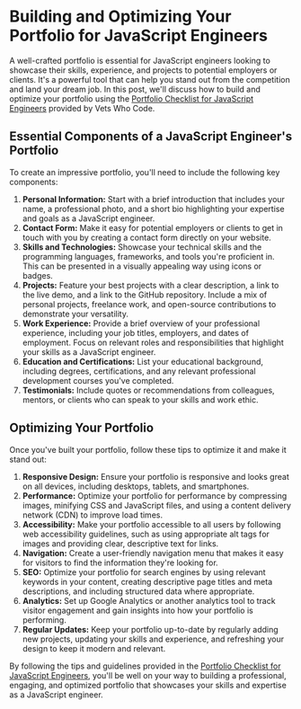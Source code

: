 # Building and Optimizing Your Portfolio for JavaScript Engineers

A well-crafted portfolio is essential for JavaScript engineers looking to showcase their skills, experience, and projects to potential employers or clients. It's a powerful tool that can help you stand out from the competition and land your dream job. In this post, we'll discuss how to build and optimize your portfolio using the [Portfolio Checklist for JavaScript Engineers](https://vets-who-code.notion.site/Portfolio-Checklist-for-Javascript-Engineers-44e9b849bf6d4c5db8273993dfd748c3) provided by Vets Who Code.

## Essential Components of a JavaScript Engineer's Portfolio

To create an impressive portfolio, you'll need to include the following key components:

1.  **Personal Information:** Start with a brief introduction that includes your name, a professional photo, and a short bio highlighting your expertise and goals as a JavaScript engineer.
2.  **Contact Form:** Make it easy for potential employers or clients to get in touch with you by creating a contact form directly on your website.
3.  **Skills and Technologies:** Showcase your technical skills and the programming languages, frameworks, and tools you're proficient in. This can be presented in a visually appealing way using icons or badges.
4.  **Projects:** Feature your best projects with a clear description, a link to the live demo, and a link to the GitHub repository. Include a mix of personal projects, freelance work, and open-source contributions to demonstrate your versatility.
5.  **Work Experience:** Provide a brief overview of your professional experience, including your job titles, employers, and dates of employment. Focus on relevant roles and responsibilities that highlight your skills as a JavaScript engineer.
6.  **Education and Certifications:** List your educational background, including degrees, certifications, and any relevant professional development courses you've completed.
7.  **Testimonials:** Include quotes or recommendations from colleagues, mentors, or clients who can speak to your skills and work ethic.

## Optimizing Your Portfolio

Once you've built your portfolio, follow these tips to optimize it and make it stand out:

1.  **Responsive Design:** Ensure your portfolio is responsive and looks great on all devices, including desktops, tablets, and smartphones.
2.  **Performance:** Optimize your portfolio for performance by compressing images, minifying CSS and JavaScript files, and using a content delivery network (CDN) to improve load times.
3.  **Accessibility:** Make your portfolio accessible to all users by following web accessibility guidelines, such as using appropriate alt tags for images and providing clear, descriptive text for links.
4.  **Navigation:** Create a user-friendly navigation menu that makes it easy for visitors to find the information they're looking for.
5.  **SEO:** Optimize your portfolio for search engines by using relevant keywords in your content, creating descriptive page titles and meta descriptions, and including structured data where appropriate.
6.  **Analytics:** Set up Google Analytics or another analytics tool to track visitor engagement and gain insights into how your portfolio is performing.
7.  **Regular Updates:** Keep your portfolio up-to-date by regularly adding new projects, updating your skills and experience, and refreshing your design to keep it modern and relevant.

By following the tips and guidelines provided in the [Portfolio Checklist for JavaScript Engineers](https://vets-who-code.notion.site/Portfolio-Checklist-for-Javascript-Engineers-44e9b849bf6d4c5db8273993dfd748c3), you'll be well on your way to building a professional, engaging, and optimized portfolio that showcases your skills and expertise as a JavaScript engineer.
